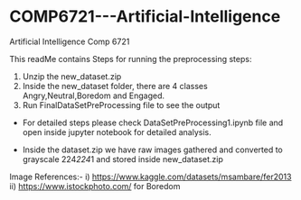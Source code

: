 # COMP6721---Artificial-Intelligence
Artificial Intelligence Comp 6721

This readMe contains Steps for running the preprocessing steps:

1. Unzip the new_dataset.zip
2. Inside the new_dataset folder, there are 4 classes Angry,Neutral,Boredom and Engaged.
2. Run FinalDataSetPreProcessing file to see the output


* For detailed steps please check DataSetPreProcessing1.ipynb file and open inside jupyter notebook for detailed analysis.

* Inside the dataset.zip we have raw images gathered and converted to grayscale 224*224*1 and stored inside new_dataset.zip

Image References:-
i) https://www.kaggle.com/datasets/msambare/fer2013
ii) https://www.istockphoto.com/ for Boredom

